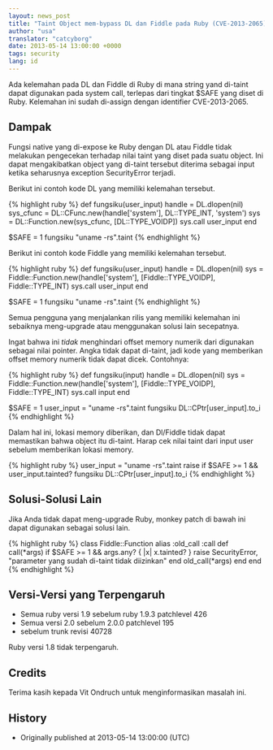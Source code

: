 ```yaml
---
layout: news_post
title: "Taint Object mem-bypass DL dan Fiddle pada Ruby (CVE-2013-2065)"
author: "usa"
translator: "catcyborg"
date: 2013-05-14 13:00:00 +0000
tags: security
lang: id
---
```


Ada kelemahan pada DL dan Fiddle di Ruby di mana string yand di-taint dapat
digunakan pada system call, terlepas dari tingkat $SAFE yang diset di Ruby.
Kelemahan ini sudah di-assign dengan identifier CVE-2013-2065.

## Dampak

Fungsi native yang di-expose ke Ruby dengan DL atau Fiddle tidak melakukan pengecekan
terhadap nilai taint yang diset pada suatu object. Ini dapat mengakibatkan object yang
di-taint tersebut diterima sebagai input ketika seharusnya exception SecurityError terjadi.

Berikut ini contoh kode DL yang memiliki kelemahan tersebut.

{% highlight ruby %}
def fungsiku(user_input)
  handle    = DL.dlopen(nil)
  sys_cfunc = DL::CFunc.new(handle['system'], DL::TYPE_INT, 'system')
  sys       = DL::Function.new(sys_cfunc, [DL::TYPE_VOIDP])
  sys.call user_input
end

$SAFE = 1
fungsiku "uname -rs".taint
{% endhighlight %}

Berikut ini contoh kode Fiddle yang memiliki kelemahan tersebut.

{% highlight ruby %}
def fungsiku(user_input)
  handle    = DL.dlopen(nil)
  sys = Fiddle::Function.new(handle['system'],
                             [Fiddle::TYPE_VOIDP], Fiddle::TYPE_INT)
  sys.call user_input
end

$SAFE = 1
fungsiku "uname -rs".taint
{% endhighlight %}

Semua pengguna yang menjalankan rilis yang memiliki kelemahan ini sebaiknya
meng-upgrade atau menggunakan solusi lain secepatnya.

Ingat bahwa ini *tidak* menghindari offset memory numerik dari digunakan sebagai
nilai pointer. Angka tidak dapat di-taint, jadi kode yang memberikan offset memory
numerik tidak dapat dicek. Contohnya:

{% highlight ruby %}
def fungsiku(input)
  handle    = DL.dlopen(nil)
  sys = Fiddle::Function.new(handle['system'],
                             [Fiddle::TYPE_VOIDP], Fiddle::TYPE_INT)
  sys.call input
end

$SAFE = 1
user_input = "uname -rs".taint
fungsiku DL::CPtr[user_input].to_i
{% endhighlight %}

Dalam hal ini, lokasi memory diberikan, dan Dl/Fiddle tidak dapat memastikan bahwa
object itu di-taint. Harap cek nilai taint dari input user sebelum memberikan lokasi
memory.

{% highlight ruby %}
user_input = "uname -rs".taint
raise if $SAFE >= 1 && user_input.tainted?
fungsiku DL::CPtr[user_input].to_i
{% endhighlight %}

## Solusi-Solusi Lain

Jika Anda tidak dapat meng-upgrade Ruby, monkey patch di bawah ini dapat
digunakan sebagai solusi lain.

{% highlight ruby %}
class Fiddle::Function
  alias :old_call :call
  def call(*args)
    if $SAFE >= 1 && args.any? { |x| x.tainted? }
      raise SecurityError, "parameter yang sudah di-taint tidak diizinkan"
    end
    old_call(*args)
  end
end
{% endhighlight %}

## Versi-Versi yang Terpengaruh

* Semua ruby versi 1.9 sebelum ruby 1.9.3 patchlevel 426
* Semua versi 2.0 sebelum 2.0.0 patchlevel 195
* sebelum trunk revisi 40728

Ruby versi 1.8 tidak terpengaruh.

## Credits

Terima kasih kepada Vit Ondruch untuk menginformasikan masalah ini.

## History

* Originally published at 2013-05-14 13:00:00 (UTC)
